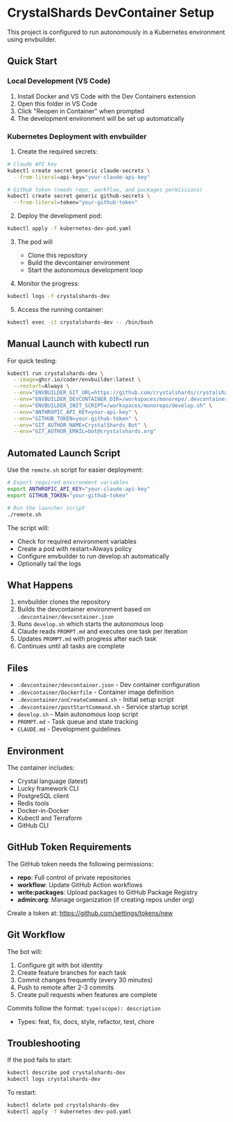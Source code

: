 # CrystalShards DevContainer Setup

This project is configured to run autonomously in a Kubernetes environment using envbuilder.

## Quick Start

### Local Development (VS Code)

1. Install Docker and VS Code with the Dev Containers extension
2. Open this folder in VS Code
3. Click "Reopen in Container" when prompted
4. The development environment will be set up automatically

### Kubernetes Deployment with envbuilder

1. Create the required secrets:

```bash
# Claude API key
kubectl create secret generic claude-secrets \
  --from-literal=api-key="your-claude-api-key"

# GitHub token (needs repo, workflow, and packages permissions)
kubectl create secret generic github-secrets \
  --from-literal=token="your-github-token"
```

2. Deploy the development pod:

```bash
kubectl apply -f kubernetes-dev-pod.yaml
```

3. The pod will

   - Clone this repository
   - Build the devcontainer environment
   - Start the autonomous development loop

4. Monitor the progress:

```bash
kubectl logs -f crystalshards-dev
```

5. Access the running container:

```bash
kubectl exec -it crystalshards-dev -- /bin/bash
```

## Manual Launch with kubectl run

For quick testing:

```bash
kubectl run crystalshards-dev \
  --image=ghcr.io/coder/envbuilder:latest \
  --restart=Always \
  --env="ENVBUILDER_GIT_URL=https://github.com/crystalshards/crystalshards-claude.git" \
  --env="ENVBUILDER_DEVCONTAINER_DIR=/workspaces/monorepo/.devcontainer" \
  --env="ENVBUILDER_INIT_SCRIPT=/workspaces/monorepo/develop.sh" \
  --env="ANTHROPIC_API_KEY=your-api-key" \
  --env="GITHUB_TOKEN=your-github-token" \
  --env="GIT_AUTHOR_NAME=CrystalShards Bot" \
  --env="GIT_AUTHOR_EMAIL=bot@crystalshards.org"
```

## Automated Launch Script

Use the `remote.sh` script for easier deployment:

```bash
# Export required environment variables
export ANTHROPIC_API_KEY="your-claude-api-key"
export GITHUB_TOKEN="your-github-token"

# Run the launcher script
./remote.sh
```

The script will:

- Check for required environment variables
- Create a pod with restart=Always policy
- Configure envbuilder to run develop.sh automatically
- Optionally tail the logs

## What Happens

1. envbuilder clones the repository
2. Builds the devcontainer environment based on `.devcontainer/devcontainer.json`
3. Runs `develop.sh` which starts the autonomous loop
4. Claude reads `PROMPT.md` and executes one task per iteration
5. Updates `PROMPT.md` with progress after each task
6. Continues until all tasks are complete

## Files

- `.devcontainer/devcontainer.json` - Dev container configuration
- `.devcontainer/Dockerfile` - Container image definition
- `.devcontainer/onCreateCommand.sh` - Initial setup script
- `.devcontainer/postStartCommand.sh` - Service startup script
- `develop.sh` - Main autonomous loop script
- `PROMPT.md` - Task queue and state tracking
- `CLAUDE.md` - Development guidelines

## Environment

The container includes:

- Crystal language (latest)
- Lucky framework CLI
- PostgreSQL client
- Redis tools
- Docker-in-Docker
- Kubectl and Terraform
- GitHub CLI

## GitHub Token Requirements

The GitHub token needs the following permissions:

- **repo**: Full control of private repositories
- **workflow**: Update GitHub Action workflows
- **write:packages**: Upload packages to GitHub Package Registry
- **admin:org**: Manage organization (if creating repos under org)

Create a token at: <https://github.com/settings/tokens/new>

## Git Workflow

The bot will:

1. Configure git with bot identity
2. Create feature branches for each task
3. Commit changes frequently (every 30 minutes)
4. Push to remote after 2-3 commits
5. Create pull requests when features are complete

Commits follow the format: `type(scope): description`

- Types: feat, fix, docs, style, refactor, test, chore

## Troubleshooting

If the pod fails to start:

```bash
kubectl describe pod crystalshards-dev
kubectl logs crystalshards-dev
```

To restart:

```bash
kubectl delete pod crystalshards-dev
kubectl apply -f kubernetes-dev-pod.yaml
```
